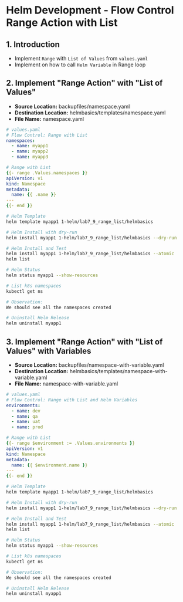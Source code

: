 # Helm Development - Flow Control Range Action with List

## 1. Introduction
- Implement `Range` with `List of Values` from `values.yaml`
- Implement on how to call `Helm Variable` in Range loop
 
## 2. Implement "Range Action" with "List of Values"
- **Source Location:** backupfiles/namespace.yaml
- **Destination Location:** helmbasics/templates/namespace.yaml
- **File Name:** namespace.yaml
```yaml
# values.yaml
# Flow Control: Range with List
namespaces:
  - name: myapp1
  - name: myapp2
  - name: myapp3

# Range with List
{{- range .Values.namespaces }}
apiVersion: v1
kind: Namespace
metadata:
  name: {{ .name }}
---  
{{- end }}      
```
```sh
# Helm Template
helm template myapp1 1-helm/lab7_9_range_list/helmbasics

# Helm Install with dry-run
helm install myapp1 1-helm/lab7_9_range_list/helmbasics --dry-run 

# Helm Install and Test
helm install myapp1 1-helm/lab7_9_range_list/helmbasics --atomic
helm list

# Helm Status
helm status myapp1 --show-resources

# List k8s namespaces
kubectl get ns

# Observation:
We should see all the namespaces created

# Uninstall Helm Release
helm uninstall myapp1
```


## 3. Implement "Range Action" with "List of Values" with Variables
- **Source Location:** backupfiles/namespace-with-variable.yaml
- **Destination Location:** helmbasics/templates/namespace-with-variable.yaml
- **File Name:** namespace-with-variable.yaml
```yaml
# values.yaml
# Flow Control: Range with List and Helm Variables
environments:
  - name: dev
  - name: qa
  - name: uat  
  - name: prod    

# Range with List
{{- range $environment := .Values.environments }}
apiVersion: v1
kind: Namespace
metadata:
  name: {{ $environment.name }}
---  
{{- end }}           
```
```sh
# Helm Template
helm template myapp1 1-helm/lab7_9_range_list/helmbasics

# Helm Install with dry-run
helm install myapp1 1-helm/lab7_9_range_list/helmbasics --dry-run 

# Helm Install and Test
helm install myapp1 1-helm/lab7_9_range_list/helmbasics --atomic
helm list

# Helm Status
helm status myapp1 --show-resources

# List k8s namespaces
kubectl get ns

# Observation:
We should see all the namespaces created

# Uninstall Helm Release
helm uninstall myapp1
```
